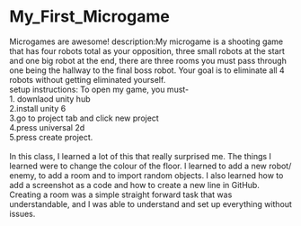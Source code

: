 # My_First_Microgame
Microgames are awesome!
description:My microgame is a shooting game that has four robots total as your opposition, three small robots at the start and one big robot at the end, there are three rooms you must pass through one being the hallway to the final boss robot. Your goal is to eliminate all 4 robots without getting eliminated yourself.
<br/>setup instructions: To open my game, you must- 
<br/>1. downlaod unity hub
<br/>2.install unity 6
<br/>3.go to project tab and click new project
<br/>4.press universal 2d
<br/>5.press create project.
<br/> 
<br/> In this class, I learned a lot of this that really surprised me. The things I learned were to change the colour of the floor. I learned to add a new robot/ enemy, to add a room and to import random objects. I also learned how to add a screenshot as a code and how to create a new line in GitHub. Creating a room was a simple straight forward task that was understandable, and I was able to understand and set up everything without issues. 
